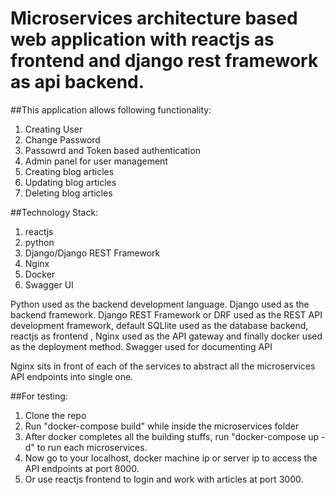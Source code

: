 # Microservices architecture based web application with reactjs as frontend and django rest framework as api backend.

##This application allows following functionality:

01. Creating User
02. Change Password
03. Passowrd and Token based authentication
04. Admin panel for user management
05. Creating blog articles 
06. Updating blog articles
07. Deleting blog articles

##Technology Stack:
01. reactjs 
02. python
03. Django/Django REST Framework
04. Nginx
05. Docker
06. Swagger UI

Python used as the backend development language. Django used as the backend framework. Django REST Framework or DRF used as the REST API development framework, 
default SQLlite used as the database backend, reactjs as frontend , Nginx used as the API gateway and finally docker used as the deployment method. 
Swagger used for documenting API

Nginx sits in front of each of the services to abstract all the microservices API endpoints into single one.

##For testing:
01. Clone the repo
02. Run "docker-compose build" while inside the microservices folder
03. After docker completes all the building stuffs, run "docker-compose up -d" to run each microservices.
04. Now go to your localhost, docker machine ip or server ip to access the API endpoints at port 8000.
05. Or use reactjs frontend to login and work with articles at port 3000.
